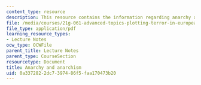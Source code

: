 ```yaml
---
content_type: resource
description: This resource contains the information regarding anarchy and anarchism.
file: /media/courses/21g-061-advanced-topics-plotting-terror-in-european-culture-spring-2004/0a3372822dc7397486f5faa170473b20_MIT21G_061S04_fleming.pdf
file_type: application/pdf
learning_resource_types:
- Lecture Notes
ocw_type: OCWFile
parent_title: Lecture Notes
parent_type: CourseSection
resourcetype: Document
title: Anarchy and anarchism
uid: 0a337282-2dc7-3974-86f5-faa170473b20
---
```

